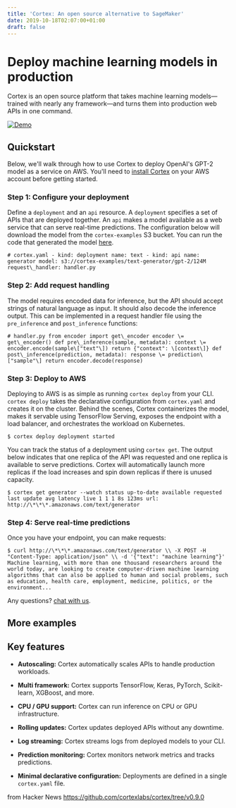 ```yaml
---
title: 'Cortex: An open source alternative to SageMaker'
date: 2019-10-18T02:07:00+01:00
draft: false
---
```


[](https://github.com/cortexlabs/cortex/tree/v0.9.0#deploy-machine-learning-models-in-production)Deploy machine learning models in production
=============================================================================================================================================

Cortex is an open source platform that takes machine learning models—trained with nearly any framework—and turns them into production web APIs in one command.  

[![Demo](https://camo.githubusercontent.com/589ff5bd598eb953df1bf151bd8c6142738cc4ff/68747470733a2f2f636f727465782d7075626c69632e73332d75732d776573742d322e616d617a6f6e6177732e636f6d2f64656d6f2f6769662f76302e382e676966)](https://camo.githubusercontent.com/589ff5bd598eb953df1bf151bd8c6142738cc4ff/68747470733a2f2f636f727465782d7075626c69632e73332d75732d776573742d322e616d617a6f6e6177732e636f6d2f64656d6f2f6769662f76302e382e676966)  

  

[](https://github.com/cortexlabs/cortex/tree/v0.9.0#quickstart)Quickstart
-------------------------------------------------------------------------

Below, we'll walk through how to use Cortex to deploy OpenAI's GPT-2 model as a service on AWS. You'll need to [install Cortex](https://www.cortex.dev/install) on your AWS account before getting started.

  

### [](https://github.com/cortexlabs/cortex/tree/v0.9.0#step-1-configure-your-deployment)Step 1: Configure your deployment

Define a `deployment` and an `api` resource. A `deployment` specifies a set of APIs that are deployed together. An `api` makes a model available as a web service that can serve real-time predictions. The configuration below will download the model from the `cortex-examples` S3 bucket. You can run the code that generated the model [here](https://colab.research.google.com/github/cortexlabs/cortex/blob/0.9/examples/text-generator/gpt-2.ipynb).

```
# cortex.yaml - kind: deployment name: text - kind: api name: generator model: s3://cortex-examples/text-generator/gpt-2/124M request\_handler: handler.py
```

  

### [](https://github.com/cortexlabs/cortex/tree/v0.9.0#step-2-add-request-handling)Step 2: Add request handling

The model requires encoded data for inference, but the API should accept strings of natural language as input. It should also decode the inference output. This can be implemented in a request handler file using the `pre_inference` and `post_inference` functions:

```
# handler.py from encoder import get\_encoder encoder \= get\_encoder() def pre\_inference(sample, metadata): context \= encoder.encode(sample\["text"\]) return {"context": \[context\]} def post\_inference(prediction, metadata): response \= prediction\["sample"\] return encoder.decode(response)
```

  

### [](https://github.com/cortexlabs/cortex/tree/v0.9.0#step-3-deploy-to-aws)Step 3: Deploy to AWS

Deploying to AWS is as simple as running `cortex deploy` from your CLI. `cortex deploy` takes the declarative configuration from `cortex.yaml` and creates it on the cluster. Behind the scenes, Cortex containerizes the model, makes it servable using TensorFlow Serving, exposes the endpoint with a load balancer, and orchestrates the workload on Kubernetes.

```
$ cortex deploy deployment started
```

You can track the status of a deployment using `cortex get`. The output below indicates that one replica of the API was requested and one replica is available to serve predictions. Cortex will automatically launch more replicas if the load increases and spin down replicas if there is unused capacity.

```
$ cortex get generator --watch status up-to-date available requested last update avg latency live 1 1 1 8s 123ms url: http://\*\*\*.amazonaws.com/text/generator
```

  

### [](https://github.com/cortexlabs/cortex/tree/v0.9.0#step-4-serve-real-time-predictions)Step 4: Serve real-time predictions

Once you have your endpoint, you can make requests:

```
$ curl http://\*\*\*.amazonaws.com/text/generator \\ -X POST -H "Content-Type: application/json" \\ -d '{"text": "machine learning"}' Machine learning, with more than one thousand researchers around the world today, are looking to create computer-driven machine learning algorithms that can also be applied to human and social problems, such as education, health care, employment, medicine, politics, or the environment...
```

Any questions? [chat with us](https://gitter.im/cortexlabs/cortex).

  

[](https://github.com/cortexlabs/cortex/tree/v0.9.0#more-examples)More examples
-------------------------------------------------------------------------------

  

[](https://github.com/cortexlabs/cortex/tree/v0.9.0#key-features)Key features
-----------------------------------------------------------------------------

*   **Autoscaling:** Cortex automatically scales APIs to handle production workloads.
    
*   **Multi framework:** Cortex supports TensorFlow, Keras, PyTorch, Scikit-learn, XGBoost, and more.
    
*   **CPU / GPU support:** Cortex can run inference on CPU or GPU infrastructure.
    
*   **Rolling updates:** Cortex updates deployed APIs without any downtime.
    
*   **Log streaming:** Cortex streams logs from deployed models to your CLI.
    
*   **Prediction monitoring:** Cortex monitors network metrics and tracks predictions.
    
*   **Minimal declarative configuration:** Deployments are defined in a single `cortex.yaml` file.
    

  
  
from Hacker News https://github.com/cortexlabs/cortex/tree/v0.9.0